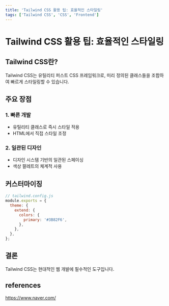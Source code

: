 ```yaml
---
title: 'Tailwind CSS 활용 팁: 효율적인 스타일링'
tags: ['Tailwind CSS', 'CSS', 'Frontend']
---
```


# Tailwind CSS 활용 팁: 효율적인 스타일링

## Tailwind CSS란?

Tailwind CSS는 유틸리티 퍼스트 CSS 프레임워크로, 미리 정의된 클래스들을 조합하여 빠르게 스타일링할 수 있습니다.

## 주요 장점

### 1. 빠른 개발

- 유틸리티 클래스로 즉시 스타일 적용
- HTML에서 직접 스타일 조정

### 2. 일관된 디자인

- 디자인 시스템 기반의 일관된 스페이싱
- 색상 팔레트의 체계적 사용

## 커스터마이징

```javascript
// tailwind.config.js
module.exports = {
  theme: {
    extend: {
      colors: {
        primary: '#3B82F6',
      },
    },
  },
};
```

## 결론

Tailwind CSS는 현대적인 웹 개발에 필수적인 도구입니다.

## references

https://www.naver.com/
